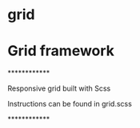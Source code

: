# grid
<h1>Grid framework</h1>
************
<p>Responsive grid built with Scss</p>

<p>Instructions can be found in grid.scss</p>
************
